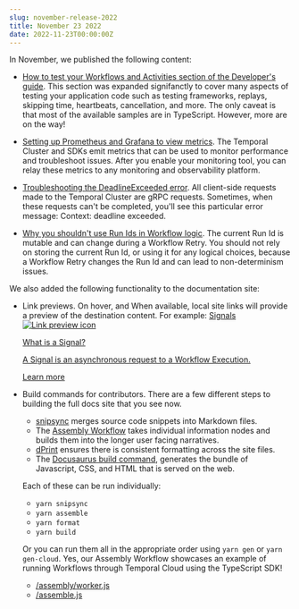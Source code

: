 ```yaml
---
slug: november-release-2022
title: November 23 2022
date: 2022-11-23T00:00:00Z
---
```


In November, we published the following content:

- [How to test your Workflows and Activities section of the Developer's guide](/application-development/testing?lang=typescript).
  This section was expanded signifanctly to cover many aspects of testing your application code such as testing frameworks, replays, skipping time, heartbeats, cancellation, and more.
  The only caveat is that most of the available samples are in TypeScript.
  However, more are on the way!

- [Setting up Prometheus and Grafana to view metrics](/kb/prometheus-grafana-setup).
  The Temporal Cluster and SDKs emit metrics that can be used to monitor performance and troubleshoot issues.
  After you enable your monitoring tool, you can relay these metrics to any monitoring and observability platform.
- [Troubleshooting the DeadlineExceeded error](/kb/deadline-exceeded-troubleshooting).
  All client-side requests made to the Temporal Cluster are gRPC requests. Sometimes, when these requests can't be completed, you'll see this particular error message: Context: deadline exceeded.

- [Why you shouldn't use Run Ids in Workflow logic](/kb/non-determinism-issues-for-run-ids).
  The current Run Id is mutable and can change during a Workflow Retry. You should not rely on storing the current Run Id, or using it for any logical choices, because a Workflow Retry changes the Run Id and can lead to non-determinism issues.

We also added the following functionality to the documentation site:

- Link previews.
  On hover, and When available, local site links will provide a preview of the destination content.
  For example: <a class="tdlp" href="#signal">Signals<span class="tdlpiw"><img src="/img/link-preview-icon.svg" alt="Link preview icon" /></span><div class="tdlpc"><p class="tdlppt">What is a Signal?</p><p class="tdlppd">A Signal is an asynchronous request to a Workflow Execution.</p><p class="tdlplm"><a class="tdlplma" href="#signal">Learn more</a></p></div></a>

- Build commands for contributors.
  There are a few different steps to building the full docs site that you see now.

  - [snipsync](https://github.com/temporalio/snipsync) merges source code snippets into Markdown files.
  - The [Assembly Workflow](https://github.com/temporalio/documentation/tree/master/assembly) takes individual information nodes and builds them into the longer user facing narratives.
  - [dPrint](https://github.com/dprint/dprint#readme) ensures there is consistent formatting across the site files.
  - The [Docusaurus build command](https://docusaurus.io/docs/installation#build), generates the bundle of Javascript, CSS, and HTML that is served on the web.

  Each of these can be run individually:

  - `yarn snipsync`
  - `yarn assemble`
  - `yarn format`
  - `yarn build`

  Or you can run them all in the appropriate order using `yarn gen` or `yarn gen-cloud`. Yes, our Assembly Workflow showcases an example of running Workflows through Temporal Cloud using the TypeScript SDK!

  - [/assembly/worker.js](https://github.com/temporalio/documentation/blob/master/assembly/worker.js)
  - [/assemble.js](https://github.com/temporalio/documentation/blob/master/assemble.js)
